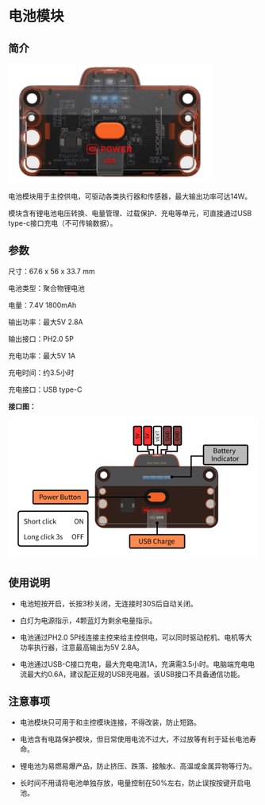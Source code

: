 # 电池模块

## 简介

![](./images/render_battery.png)

电池模块用于主控供电，可驱动各类执行器和传感器，最大输出功率可达14W。

模块含有锂电池电压转换、电量管理、过载保护、充电等单元，可直接通过USB type-c接口充电（不可传输数据）。

## 参数

尺寸：67.6 x 56 x 33.7 mm

电池类型：聚合物锂电池

电量：7.4V 1800mAh

输出功率：最大5V 2.8A

输出接口：PH2.0 5P

充电功率：最大5V 1A

充电时间：约3.5小时

充电接口：USB type-C

**接口图：**

![](./images/pinout_battery.png)

## 使用说明

- 电池短按开启，长按3秒关闭，无连接时30S后自动关闭。

- 白灯为电源指示，4颗蓝灯为剩余电量指示。

- 电池通过PH2.0 5P线连接主控来给主控供电，可以同时驱动舵机、电机等大功率执行器，注意最高输出为5V 2.8A。

- 电池通过USB-C接口充电，最大充电电流1A，充满需3.5小时。电脑端充电电流最大约0.6A，建议配正规的USB充电器。该USB接口不具备通信功能。

## 注意事项

- 电池模块只可用于和主控模块连接，不得改装，防止短路。

- 电池含有电路保护模块，但日常使用电流不过大，不过放等有利于延长电池寿命。

- 锂电池为易燃易爆产品，防止挤压、跌落、接触水、高温或金属异物等行为。

- 长时间不用请将电池单独存放，电量控制在50%左右，防止误按按键开启电池。
